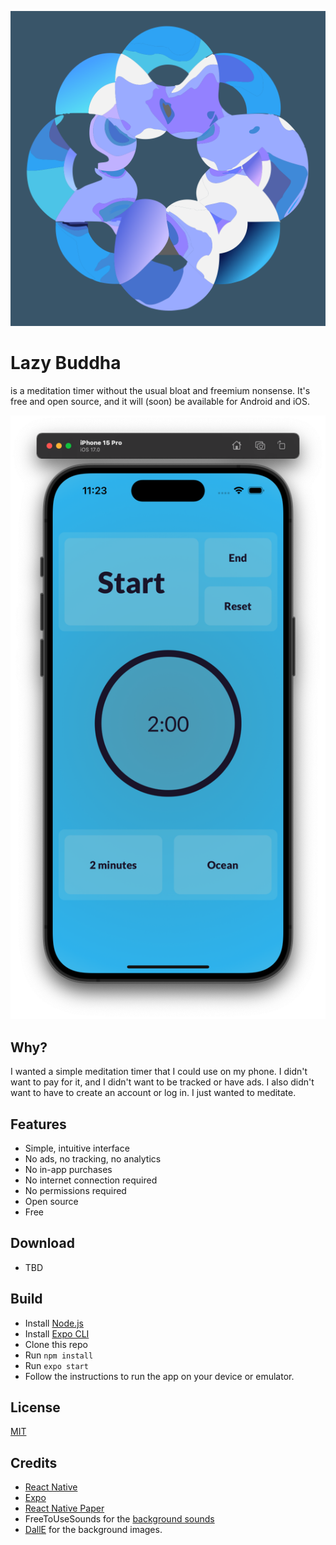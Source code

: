 ![Lazy Buddha Logo](assets/images/icon.png)

# Lazy Buddha
is a meditation timer without the usual bloat and freemium nonsense. It's free and open source, and it will (soon) be available for Android and iOS.

![Screenshot as of 2023_12_20](./Screenshots/2023_12_20.png)

## Why?
I wanted a simple meditation timer that I could use on my phone. I didn't want to pay for it, and I didn't want to be tracked or have ads. I also didn't want to have to create an account or log in. I just wanted to meditate.

## Features
- Simple, intuitive interface
- No ads, no tracking, no analytics
- No in-app purchases
- No internet connection required
- No permissions required
- Open source
- Free

## Download
- TBD

## Build
- Install [Node.js](https://nodejs.org/en/)
- Install [Expo CLI](https://docs.expo.io/workflow/expo-cli/)
- Clone this repo
- Run `npm install`
- Run `expo start`
- Follow the instructions to run the app on your device or emulator.

## License
[MIT](https://choosealicense.com/licenses/mit/)

## Credits
- [React Native](https://reactnative.dev/)
- [Expo](https://expo.io/)
- [React Native Paper](https://callstack.github.io/react-native-paper/)
- FreeToUseSounds for the [background sounds](https://freetousesounds.com/)
- [DallE](https://openai.com/blog/dall-e/) for the background images.
